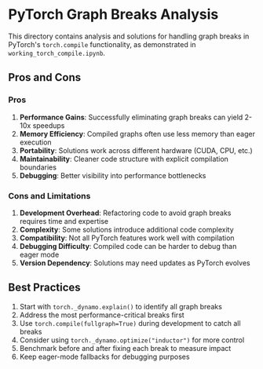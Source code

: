 # PyTorch Graph Breaks Analysis

This directory contains analysis and solutions for handling graph breaks in PyTorch's `torch.compile` functionality, as demonstrated in `working_torch_compile.ipynb`.

## Pros and Cons

### Pros 

1. **Performance Gains**: Successfully eliminating graph breaks can yield 2-10x speedups
2. **Memory Efficiency**: Compiled graphs often use less memory than eager execution
3. **Portability**: Solutions work across different hardware (CUDA, CPU, etc.)
4. **Maintainability**: Cleaner code structure with explicit compilation boundaries
5. **Debugging**: Better visibility into performance bottlenecks

### Cons and Limitations

1. **Development Overhead**: Refactoring code to avoid graph breaks requires time and expertise
2. **Complexity**: Some solutions introduce additional code complexity
3. **Compatibility**: Not all PyTorch features work well with compilation
4. **Debugging Difficulty**: Compiled code can be harder to debug than eager mode
5. **Version Dependency**: Solutions may need updates as PyTorch evolves

## Best Practices

1. Start with `torch._dynamo.explain()` to identify all graph breaks
2. Address the most performance-critical breaks first
3. Use `torch.compile(fullgraph=True)` during development to catch all breaks
4. Consider using `torch._dynamo.optimize("inductor")` for more control
5. Benchmark before and after fixing each break to measure impact
6. Keep eager-mode fallbacks for debugging purposes
